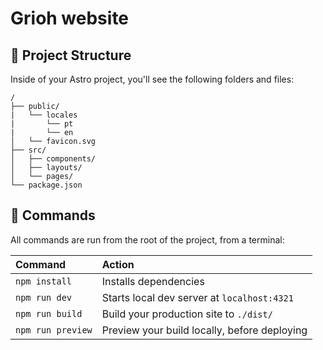 # Grioh website


## 🚀 Project Structure

Inside of your Astro project, you'll see the following folders and files:

```text
/
├── public/
|   └── locales
|       └── pt
|       └── en
│   └── favicon.svg
├── src/
│   ├── components/
│   ├── layouts/
│   └── pages/
└── package.json
```

## 🧞 Commands

All commands are run from the root of the project, from a terminal:

| Command                   | Action                                           |
| :------------------------ | :----------------------------------------------- |
| `npm install`             | Installs dependencies                            |
| `npm run dev`             | Starts local dev server at `localhost:4321`      |
| `npm run build`           | Build your production site to `./dist/`          |
| `npm run preview`         | Preview your build locally, before deploying     |
